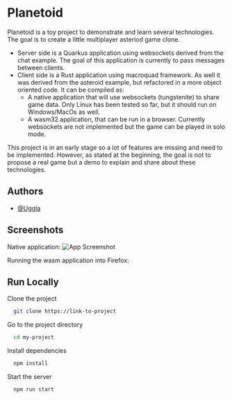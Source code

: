 # Planetoid

Planetoid is a toy project to demonstrate and learn several technologies.
The goal is to create a little multiplayer asteriod game clone.
* Server side is a Quarkus application using websockets derived from the chat example. The goal of this application is currently to pass messages between clients.
* Client side is a Rust application using macroquad framework. As well it was derived from the asteroid example, but refactored in a more object oriented code. It can be compiled as:
    * A native application that will use websockets (tungstenite) to share game data. Only Linux has been tested so far, but it should run on Windows/MacOs as well.
    * A wasm32 application, that can be run in a browser. Currently websockets are not implemented but the game can be played in solo mode.

This project is in an early stage so a lot of features are missing and need to be implemented. However, as stated at the beginning, the goal is not to propose a real game but a demo to explain and share about these technologies.

## Authors

- [@Uggla](https://www.github.com/Uggla)


## Screenshots

Native application:
![App Screenshot](https://via.placeholder.com/468x300?text=App+Screenshot+Here)

Running the wasm application into Firefox:

## Run Locally

Clone the project

```bash
  git clone https://link-to-project
```

Go to the project directory

```bash
  cd my-project
```

Install dependencies

```bash
  npm install
```

Start the server

```bash
  npm run start
```


<!-- ## Installation -->

<!-- Install my-project with npm -->

<!-- ```bash -->
<!--   npm install my-project -->
<!--   cd my-project -->
<!-- ``` -->

